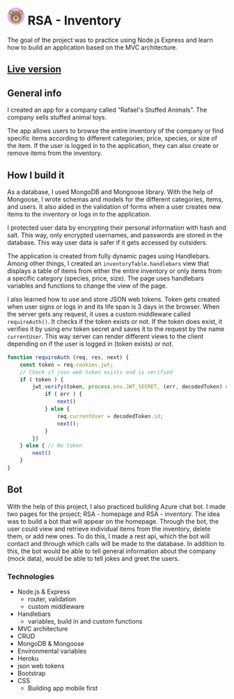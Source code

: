# <img src="public/assets/apple-touch-icon.png" width="40" height="40"/> RSA - Inventory

The goal of the project was to practice using Node.js Express and learn how to build an application based on the MVC
architecture.

## [Live version](https://rafaels-inventory.herokuapp.com/)

## General info

I created an app for a company called “Rafael's Stuffed Animals”. The company sells stuffed animal toys.

The app allows users to browse the entire inventory of the company or find specific items according to different
categories; price, species, or size of the item. If the user is logged in to the application, they can also create or
remove items from the inventory.

## How I build it

As a database, I used MongoDB and Mongoose library. With the help of Mongoose, I wrote schemas and models for the
different categories, items, and users. It also aided in the validation of forms when a user creates new items to the
inventory or logs in to the application.

I protected user data by encrypting their personal information with hash and salt. This way, only encrypted usernames,
and passwords are stored in the database. This way user data is safer if it gets accessed by outsiders.

The application is created from fully dynamic pages using Handlebars. Among other things, I created an
``
inventoryTable.handlebars
``
view that displays a table of items from either the entire inventory or only items from a specific category (species,
price, size). The page uses handlebars variables and functions to change the view of the page.

I also learned how to use and store JSON web tokens. Token gets created when user signs or logs in and its life span is
3 days in the browser. When the server gets any request, it uses a custom middleware called ``requireAuth()``. It checks
if the token exists or not. If the token does exist, it verifies it by using env token secret and saves it to the
request by the name ``currentUser``. This way server can render different views to the client depending on if the user
is logged in (token exists) or not.

```javascript
function requireAuth (req, res, next) {
    const token = req.cookies.jwt;
    // Check if json web token exists and is verified
    if ( token ) {
        jwt.verify(token, process.env.JWT_SECRET, (err, decodedToken) => {
            if ( err ) {
                next()
            } else {
                req.currentUser = decodedToken.id;
                next();
            }
        })
    } else { // No token
        next()
    }
}
```

## Bot
With the help of this project, I also practiced building Azure chat bot. I made two pages for the project; RSA - 
homepage and RSA - inventory. The idea was to build a bot that will appear on the homepage. Through the bot, the user 
could view and retrieve individual items from the inventory, delete them, or add new ones. To do this, I made a 
rest api, which the bot will contact and through which calls will be made to the database. In addition to this, the 
bot would be able to tell general information about the company (mock data), would be able to tell jokes and greet 
the users.

### Technologies

- Node.js & Express
    - router, validation
    - custom middleware
- Handlebars
    - variables, build in and custom functions
- MVC architecture
- CRUD
- MongoDB & Mongoose
- Environmental variables
- Heroku
- json web tokens
- Bootstrap
- CSS
    - Building app mobile first

